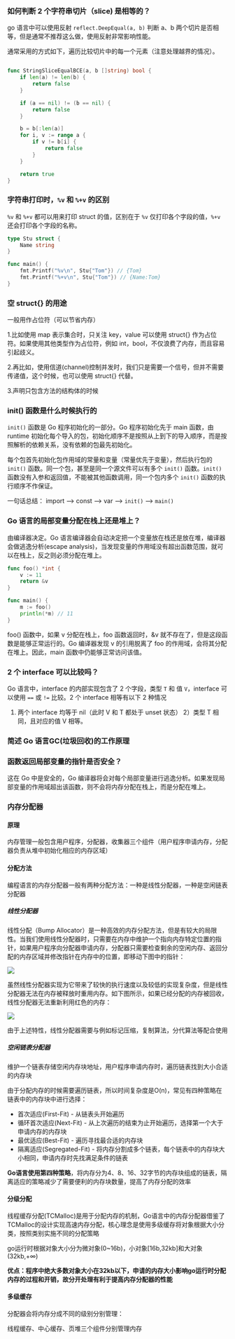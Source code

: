 ### 如何判断 2 个字符串切片（slice) 是相等的？

go 语言中可以使用反射 `reflect.DeepEqual(a, b)` 判断 a、b 两个切片是否相等，但是通常不推荐这么做，使用反射非常影响性能。

通常采用的方式如下，遍历比较切片中的每一个元素（注意处理越界的情况）。

```go

func StringSliceEqualBCE(a, b []string) bool {
    if len(a) != len(b) {
        return false
    }

    if (a == nil) != (b == nil) {
        return false
    }

    b = b[:len(a)]
    for i, v := range a {
        if v != b[i] {
            return false
        }
    }

    return true
}
```

### 字符串打印时，`%v` 和 `%+v` 的区别

`%v` 和 `%+v` 都可以用来打印 struct 的值，区别在于 `%v` 仅打印各个字段的值，`%+v` 还会打印各个字段的名称。

```go
type Stu struct {
	Name string
}

func main() {
	fmt.Printf("%v\n", Stu{"Tom"}) // {Tom}
	fmt.Printf("%+v\n", Stu{"Tom"}) // {Name:Tom}
}
```

### 空 struct{} 的用途

一般用作占位符（可以节省内存）

1.比如使用 map 表示集合时，只关注 key，value 可以使用 struct{} 作为占位符。如果使用其他类型作为占位符，例如 int，bool，不仅浪费了内存，而且容易引起歧义。

2.再比如，使用信道(channel)控制并发时，我们只是需要一个信号，但并不需要传递值，这个时候，也可以使用 struct{} 代替。

3.声明只包含方法的结构体的时候

### init() 函数是什么时候执行的

`init()` 函数是 Go 程序初始化的一部分。Go 程序初始化先于 main 函数，由 runtime 初始化每个导入的包，初始化顺序不是按照从上到下的导入顺序，而是按照解析的依赖关系，没有依赖的包最先初始化。

每个包首先初始化包作用域的常量和变量（常量优先于变量），然后执行包的 `init()` 函数。同一个包，甚至是同一个源文件可以有多个 `init()` 函数。`init()` 函数没有入参和返回值，不能被其他函数调用，同一个包内多个 `init()` 函数的执行顺序不作保证。

一句话总结： import –> const –> var –> `init()` –> `main()`

### Go 语言的局部变量分配在栈上还是堆上？

由编译器决定。Go 语言编译器会自动决定把一个变量放在栈还是放在堆，编译器会做逃逸分析(escape analysis)，当发现变量的作用域没有超出函数范围，就可以在栈上，反之则必须分配在堆上。

```go
func foo() *int {
	v := 11
	return &v
}

func main() {
	m := foo()
	println(*m) // 11
}
```

foo() 函数中，如果 v 分配在栈上，foo 函数返回时，&v 就不存在了，但是这段函数是能够正常运行的。Go 编译器发现 v 的引用脱离了 foo 的作用域，会将其分配在堆上。因此，main 函数中仍能够正常访问该值。

### 2 个 interface 可以比较吗？

Go 语言中，interface 的内部实现包含了 2 个字段，类型 `T` 和 值 `V`，interface 可以使用 `==` 或 `!=` 比较。2 个 interface 相等有以下 2 种情况

1. 两个 interface 均等于 nil（此时 V 和 T 都处于 unset 状态）
   2）类型 T 相同，且对应的值 V 相等。

### 简述 Go 语言GC(垃圾回收)的工作原理



### 函数返回局部变量的指针是否安全？

这在 Go 中是安全的，Go 编译器将会对每个局部变量进行逃逸分析。如果发现局部变量的作用域超出该函数，则不会将内存分配在栈上，而是分配在堆上。

### 内存分配器

#### 原理

内存管理一般包含用户程序，分配器，收集器三个组件（用户程序申请内存，分配器负责从堆中初始化相应的内存区域）

#### 分配方法

编程语言的内存分配器一般有两种分配方法：一种是线性分配器，一种是空闲链表分配器

##### 线性分配器

线性分配（Bump Allocator）是一种高效的内存分配方法，但是有较大的局限性。当我们使用线性分配器时，只需要在内存中维护一个指向内存特定位置的指针，如果用户程序向分配器申请内存，分配器只需要检查剩余的空闲内存、返回分配的内存区域并修改指针在内存中的位置，即移动下图中的指针：

![](https://img.draveness.me/2020-02-29-15829868066435-bump-allocator.png)

虽然线性分配器实现为它带来了较快的执行速度以及较低的实现复杂度，但是线性分配器无法在内存被释放时重用内存。如下图所示，如果已经分配的内存被回收，线性分配器无法重新利用红色的内存：

![](https://img.draveness.me/2020-02-29-15829868066441-bump-allocator-reclaim-memory.png)

由于上述特性，线性分配器需要与例如标记压缩，复制算法，分代算法等配合使用

##### 空闲链表分配器

维护一个链表存储空闲内存块地址，用户程序申请内存时，遍历链表找到大小合适的内存块

由于分配内存的时候需要遍历链表，所以时间复杂度是O(n)，常见有四种策略在链表中的内存块中进行选择：

- 首次适应(First-Fit) - 从链表头开始遍历
- 循环首次适应(Next-Fit) - 从上次遍历的结束为止开始遍历，选择第一个大于申请内存的内存块
- 最优适应(Best-Fit) - 遍历寻找最合适的内存块
- 隔离适应(Segregated-Fit) - 将内存分割成多个链表，每个链表中的内存块大小相同，申请内存时先找满足条件的链表

**Go语言使用第四种策略**，将内存分为4、8、16、32字节的内存块组成的链表，隔离适应的策略减少了需要便利的内存块数量，提高了内存分配的效率

#### 分级分配

线程缓存分配(TCMalloc)是用于分配内存的机制，Go语言中的内存分配器借鉴了TCMalloc的设计实现高速内存分配，核心理念是使用多级缓存将对象根据大小分类，按照类别实施不同的分配策略

go运行时根据对象大小分为微对象(0~16b)，小对象[16b,32kb]和大对象(32kb,+∞)

**优点：程序中绝大多数对象大小在32kb以下，申请的内存大小影响go运行时分配内存的过程和开销，故分开处理有利于提高内存分配器的性能**

#### 多级缓存

分配器会将内存分成不同的级别分别管理：

线程缓存、中心缓存、页堆三个组件分别管理内存











